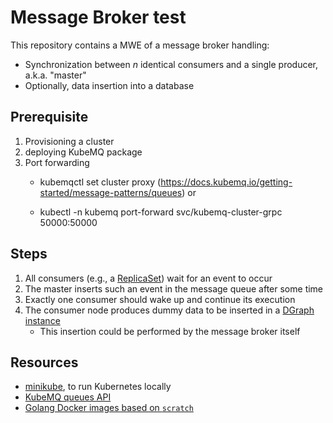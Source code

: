 # Message Broker test

This repository contains a MWE of a message broker handling:

- Synchronization between _n_ identical consumers and a single producer, a.k.a. "master"
- Optionally, data insertion into a database

## Prerequisite

1. Provisioning a cluster
2. deploying KubeMQ package
3. Port forwarding 
   - kubemqctl set cluster proxy 
       (https://docs.kubemq.io/getting-started/message-patterns/queues)
   or 

   - kubectl -n kubemq port-forward svc/kubemq-cluster-grpc 50000:50000

       


## Steps

1. All consumers (e.g., a [ReplicaSet](https://kubernetes.io/docs/concepts/workloads/controllers/replicaset/)) wait for an event to occur
1. The master inserts such an event in the message queue after some time
1. Exactly one consumer should wake up and continue its execution
1. The consumer node produces dummy data to be inserted in a [DGraph instance](https://github.com/QMSTR/qmstr/tree/e2d0401f804ffeed8c7e2aafdd22b7889504cf15/deploy/dgraph)
    - This insertion could be performed by the message broker itself

## Resources

- [minikube](https://github.com/kubernetes/minikube), to run Kubernetes locally
- [KubeMQ queues API](https://docs.kubemq.io/getting-started/message-patterns/queues)
- [Golang Docker images based on `scratch`](https://medium.com/@chemidy/create-the-smallest-and-secured-golang-docker-image-based-on-scratch-4752223b7324)
